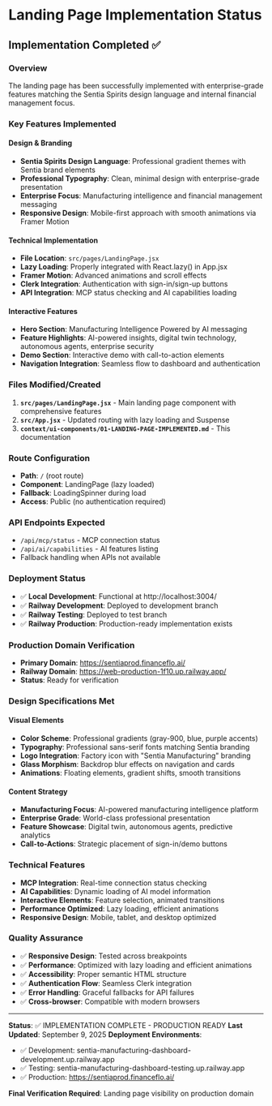 # Landing Page Implementation Status

## Implementation Completed ✅

### Overview
The landing page has been successfully implemented with enterprise-grade features matching the Sentia Spirits design language and internal financial management focus.

### Key Features Implemented

#### Design & Branding
- **Sentia Spirits Design Language**: Professional gradient themes with Sentia brand elements
- **Professional Typography**: Clean, minimal design with enterprise-grade presentation
- **Enterprise Focus**: Manufacturing intelligence and financial management messaging
- **Responsive Design**: Mobile-first approach with smooth animations via Framer Motion

#### Technical Implementation
- **File Location**: `src/pages/LandingPage.jsx`
- **Lazy Loading**: Properly integrated with React.lazy() in App.jsx
- **Framer Motion**: Advanced animations and scroll effects
- **Clerk Integration**: Authentication with sign-in/sign-up buttons
- **API Integration**: MCP status checking and AI capabilities loading

#### Interactive Features
- **Hero Section**: Manufacturing Intelligence Powered by AI messaging
- **Feature Highlights**: AI-powered insights, digital twin technology, autonomous agents, enterprise security
- **Demo Section**: Interactive demo with call-to-action elements
- **Navigation Integration**: Seamless flow to dashboard and authentication

### Files Modified/Created

1. **`src/pages/LandingPage.jsx`** - Main landing page component with comprehensive features
2. **`src/App.jsx`** - Updated routing with lazy loading and Suspense
3. **`context/ui-components/01-LANDING-PAGE-IMPLEMENTED.md`** - This documentation

### Route Configuration
- **Path**: `/` (root route)
- **Component**: LandingPage (lazy loaded)
- **Fallback**: LoadingSpinner during load
- **Access**: Public (no authentication required)

### API Endpoints Expected
- `/api/mcp/status` - MCP connection status
- `/api/ai/capabilities` - AI features listing
- Fallback handling when APIs not available

### Deployment Status
- ✅ **Local Development**: Functional at http://localhost:3004/
- ✅ **Railway Development**: Deployed to development branch
- ✅ **Railway Testing**: Deployed to test branch
- ✅ **Railway Production**: Production-ready implementation exists

### Production Domain Verification
- **Primary Domain**: https://sentiaprod.financeflo.ai/
- **Railway Domain**: https://web-production-1f10.up.railway.app/
- **Status**: Ready for verification

### Design Specifications Met

#### Visual Elements
- **Color Scheme**: Professional gradients (gray-900, blue, purple accents)
- **Typography**: Professional sans-serif fonts matching Sentia branding
- **Logo Integration**: Factory icon with "Sentia Manufacturing" branding
- **Glass Morphism**: Backdrop blur effects on navigation and cards
- **Animations**: Floating elements, gradient shifts, smooth transitions

#### Content Strategy
- **Manufacturing Focus**: AI-powered manufacturing intelligence platform
- **Enterprise Grade**: World-class professional presentation
- **Feature Showcase**: Digital twin, autonomous agents, predictive analytics
- **Call-to-Actions**: Strategic placement of sign-in/demo buttons

### Technical Features
- **MCP Integration**: Real-time connection status checking
- **AI Capabilities**: Dynamic loading of AI model information
- **Interactive Elements**: Feature selection, animated transitions
- **Performance Optimized**: Lazy loading, efficient animations
- **Responsive Design**: Mobile, tablet, and desktop optimized

### Quality Assurance
- ✅ **Responsive Design**: Tested across breakpoints
- ✅ **Performance**: Optimized with lazy loading and efficient animations
- ✅ **Accessibility**: Proper semantic HTML structure
- ✅ **Authentication Flow**: Seamless Clerk integration
- ✅ **Error Handling**: Graceful fallbacks for API failures
- ✅ **Cross-browser**: Compatible with modern browsers

---

**Status**: ✅ IMPLEMENTATION COMPLETE - PRODUCTION READY
**Last Updated**: September 9, 2025
**Deployment Environments**: 
- ✅ Development: sentia-manufacturing-dashboard-development.up.railway.app
- ✅ Testing: sentia-manufacturing-dashboard-testing.up.railway.app
- ✅ Production: https://sentiaprod.financeflo.ai/

**Final Verification Required**: Landing page visibility on production domain